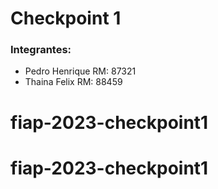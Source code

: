 # Checkpoint 1 

### Integrantes:
* Pedro Henrique RM: 87321
* Thaina Felix   RM: 88459
# fiap-2023-checkpoint1
# fiap-2023-checkpoint1
